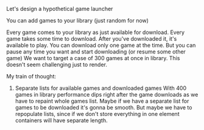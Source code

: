 Let's design a hypothetical game launcher

You can add games to your library (just random for now)

Every game comes to your library as just available for download.
Every game takes some time to download.
After you've downloaded it, it's available to play.
You can download only one game at the time. But you can pause any time you want and start downloading (or resume some other game)
We want to target a case of 300 games at once in library. This doesn't seem challenging just to render.

My train of thought:

1. Separate lists for available games and downloaded games
With 400 games in library performance dips right after the game downloads as we have to repaint whole games list.
Maybe if we have a separate list for games to be downloaded it's gonna be smooth. But maybe we have to repopulate lists, since if we don't store everything in one element containers will have separate length.